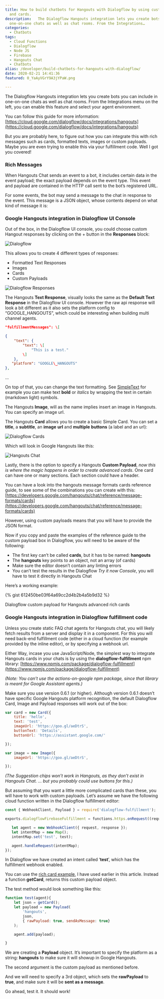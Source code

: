 ```yaml
---
title: How to build chatbots for Hangouts with Dialogflow by using custom payloads
  and cards.
description:   The Dialogflow Hangouts integration lets you create bots you can include in
  one-on-one chats as well as chat rooms. From the Integrations…
categories:
  - Chatbots
tags:
  - Cloud Functions
  - Dialogflow
  - Node JS
  - Firebase
  - Hangouts Chat
  - Chatbots
alias: /developer/build-chatbots-for-hangouts-with-dialogflow/
date: 2020-02-21 14:41:36
featured: 0_YaAyVGrY9A3jYPaW.png

---
```


The Dialogflow Hangouts integration lets you create bots you can include in one-on-one chats as well as chat rooms. From the Integrations menu on the left, you can enable this feature and select your agent environment.

You can follow this guide for more information: [https://cloud.google.com/dialogflow/docs/integrations/hangouts](https://cloud.google.com/dialogflow/docs/integrations/hangouts)

But you are probably here, to figure out how you can integrate this with rich messages such as cards, formatted texts, images or custom payloads. Maybe you are even trying to enable this via your fulfillment code. Well I got you covered!

<!--more-->

### Rich Messages

When Hangouts Chat sends an event to a bot, it includes certain data in the event payload; the exact payload depends on the event type. This event and payload are contained in the HTTP call sent to the bot’s registered URL.

For some events, the bot may send a message to the chat in response to the event. This message is a JSON object, whose contents depend on what kind of message it is:

### Google Hangouts integration in Dialogflow UI Console

Out of the box, in the Dialogflow UI console, you could choose custom Hangout responses by clicking on the + button in the **Responses** block:

![Dialogflow](/images/0_YaAyVGrY9A3jYPaW.png)

This allows you to create 4 different types of responses:

*   Formatted Text Responses
*   Images
*   Cards
*   Custom Payloads

![Dialogflow Responses](/images/0_2U3Q_AjG5VK8K22S.png)

The Hangouts **Text Response**, visually looks the same as the **Default Text Response** in the Dialogflow UI console. However the raw api response will look a bit different as it also sets the platform config to “GOOGLE\_HANGOUTS”, which could be interesting when building multi channel agents.

``` JSON
"fulfillmentMessages": \[

{
    "text": {
        "text": \[
            "This is a test."
        \]
    },
   "platform": "GOOGLE\_HANGOUTS"
},
```

...

On top of that, you can change the text formatting. See [SimpleText](https://developers.google.com/hangouts/chat/reference/message-formats/basic) for example you can make text **bold** or _italics_ by wrapping the text in certain (markdown light) symbols.

The Hangouts **Image**, will as the name implies insert an image in Hangouts. You can specify an image url.

The Hangouts **Card** allows you to create a basic Simple Card. You can set a **title**, a **subtitle**, an **image** **url** and **multiple** **buttons** (a label and an url):

![Dialogflow Cards](/images/0_lP4zxoRxsU6enke9.png)

Which will look in Google Hangouts like this:

![Hangouts Chat](/images/0_T_aRue9LmbXn5AYX.png)

Lastly, there is the option to specify a Hangouts **Custom Payload**, _now this is where the magic happens in order to create advanced cards_. One card can have one or many sections. Each section could have a header.

You can have a look into the hangouts message formats cards reference guide, to see some of the combinations you can create with this: [https://developers.google.com/hangouts/chat/reference/message-formats/cards](https://developers.google.com/hangouts/chat/reference/message-formats/cards)

However, using custom payloads means that you will have to provide the JSON format.

Now if you copy and paste the examples of the reference guide to the custom payload box in Dialogflow, you will need to be aware of the following:

*   The first key can’t be called **cards**, but it has to be named: **hangouts**
*   The **hangouts** key points to an object, not an array (of cards)
*   Make sure the editor doesn’t contain any linting errors
*   You can’t test the results in the Dialogflow _Try it now Console_, you will have to test it directly in Hangouts Chat

Here’s a working example:

{% gist 612450be03f64a69cc2d4b2b4a5b9d32 %}

Dialogflow custom payload for Hangouts advanced rich cards

### Google Hangouts integration in Dialogflow fulfillment code

Unless you create static FAQ chat agents for Hangouts chat, you will likely fetch results from a server and display it in a component. For this you will need back-end fulfillment code (either in a cloud function (for example provided by the inline editor), or by specifying a webhook url.

Either Way, incase you use JavaScript/Node, the simplest way to integrate Hangouts cards in your chats is by using the **dialogflow-fulfillment** npm library: [https://www.npmjs.com/package/dialogflow-fulfillment](https://www.npmjs.com/package/dialogflow-fulfillment)

_(Note: You can’t use the actions-on-google npm package, since that library is meant for Google Assistant agents.)_

Make sure you use version 0.6.1 (or higher). Although version 0.6.1 doesn’t have specific Google Hangouts platform recognition, the default Dialogflow Card, Image and Payload responses will work out of the box:

``` JavaScript
var card = new Card({
    title: 'hello',
    text: 'test',
    imageUrl: 'https://goo.gl/aeDtrS',
    buttonText: 'Details',
    buttonUrl: 'https://assistant.google.com/'

});

var image = new Image({
    imageUrl: 'https://goo.gl/aeDtrS',

});
```

_(The Suggestion chips won’t work in Hangouts, as they don’t exist in Hangouts Chat. … but you probably could use buttons for this.)_

But assuming that you want a little more complicated cards than these, you will have to work with custom payloads. Let’s assume we have the following cloud function written in the Dialogflow fulfillment editor:

``` JavaScript
const { WebhookClient, Payload } = require('dialogflow-fulfillment');

exports.dialogflowFirebaseFulfillment = functions.https.onRequest((request, response) => {

   let agent = new WebhookClient({ request, response });
   let intentMap = new Map();
   intentMap.set('test', test);

   agent.handleRequest(intentMap);
});
```

In Dialogflow we have created an intent called ‘**test**’, which has the fulfillment webhook enabled.

You can use the [rich card example](https://gist.github.com/savelee/612450be03f64a69cc2d4b2b4a5b9d32), I have used earlier in this article. Instead a function **getCard**, returns this custom payload object.

The test method would look something like this:

``` JavaScript
function test(agent){
    let json = getCard();
    let payload = new Payload(
        'hangouts',
        json,
        { rawPayload: true, sendAsMessage: true}
    );

    agent.add(payload);

}
```

We are creating a **Payload** object. It’s important to specify the platform as a string: **hangouts** to make sure it will showup in Google Hangouts.

The second argument is the custom payload as mentioned before.

And we will need to specify a 3rd object, which sets the **rawPayload** to **true**, and make sure it will be **sent as a message**.

Go ahead, test it. It should work!



 
